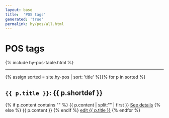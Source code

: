 ```yaml
---
layout: base
title:  'POS tags'
generated: 'true'
permalink: hy/pos/all.html
---
```


# POS tags

{% include hy-pos-table.html %}

----------

{% assign sorted = site.hy-pos | sort: 'title' %}{% for p in sorted %}
<a id="al-hy-pos/{{ p.title }}" class="al-dest"/>
<h2><code>{{ p.title }}</code>: {{ p.shortdef }}</h2>
{% if p.content contains "<!--details-->" %}    
{{ p.content | split:"<!--details-->" | first }}
<a href="{{ p.title }}" class="al-doc">See details</a>
{% else %}
{{ p.content }}
{% endif %}
<a href="{{ site.git_edit }}/{% if p.collection %}{{ p.relative_path }}{% else %}{{ p.path }}{% endif %}" target="#">edit {{ p.title }}</a>
{% endfor %}
